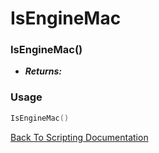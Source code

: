 # IsEngineMac

### IsEngineMac()
- ***Returns:*** 

### Usage

```Lua
IsEngineMac()
```


[Back To Scripting Documentation](../README.md)
